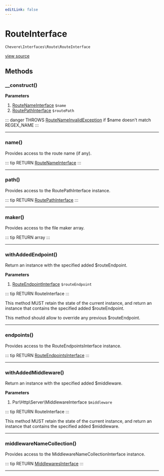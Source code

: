 ```yaml
---
editLink: false
---
```


# RouteInterface

`Chevere\Interfaces\Route\RouteInterface`

[view source](https://github.com/chevere/chevere/blob/master/interfaces/Route/RouteInterface.php)

## Methods

### __construct()

**Parameters**

1. [RouteNameInterface](./RouteNameInterface.md) `$name`
2. [RoutePathInterface](./RoutePathInterface.md) `$routePath`

::: danger THROWS
[RouteNameInvalidException](../../Exceptions/Route/RouteNameInvalidException.md)
if $name doesn't match REGEX_NAME
:::

---

### name()

Provides access to the route name (if any).

::: tip RETURN
[RouteNameInterface](./RouteNameInterface.md)
:::

---

### path()

Provides access to the RoutePathInterface instance.

::: tip RETURN
[RoutePathInterface](./RoutePathInterface.md)
:::

---

### maker()

Provides access to the file maker array.

::: tip RETURN
array
:::

---

### withAddedEndpoint()

Return an instance with the specified added $routeEndpoint.

**Parameters**

1. [RouteEndpointInterface](./RouteEndpointInterface.md) `$routeEndpoint`

::: tip RETURN
RouteInterface
:::

This method MUST retain the state of the current instance, and return
an instance that contains the specified added $routeEndpoint.

This method should allow to override any previous $routeEndpoint.

---

### endpoints()

Provides access to the RouteEndpointsInterface instance.

::: tip RETURN
[RouteEndpointsInterface](./RouteEndpointsInterface.md)
:::

---

### withAddedMiddleware()

Return an instance with the specified added $middleware.

**Parameters**

1. Psr\Http\Server\MiddlewareInterface `$middleware`

::: tip RETURN
RouteInterface
:::

This method MUST retain the state of the current instance, and return
an instance that contains the specified added $middleware.

---

### middlewareNameCollection()

Provides access to the MiddlewareNameCollectionInterface instance.

::: tip RETURN
[MiddlewaresInterface](../Middleware/MiddlewaresInterface.md)
:::

---
